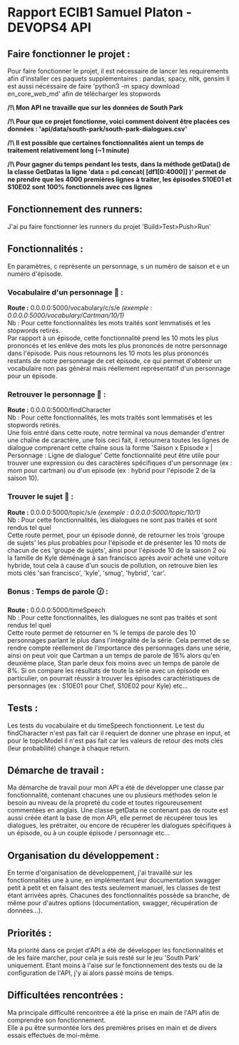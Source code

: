 # **Rapport ECIB1 Samuel Platon - DEVOPS4 API**
 





## **Faire fonctionner le projet :**

Pour faire fonctionner le projet, il est nécessaire de lancer les requirements afin d'installer ces paquets supplémentaires :
pandas, spacy, nltk, gensim
Il est aussi nécéssaire de faire 'python3 -m spacy download en_core_web_md' afin de télécharger les stopwords

**/!\ Mon API ne travaille que sur les données de South Park**   

**/!\ Pour que ce projet fonctionne, voici comment doivent être placées ces données : 'api/data/south-park/south-park-dialogues.csv'**   

**/!\ Il est possible que certaines fonctionnalités aient un temps de traitement relativement long (~1 minute)**  

**/!\ Pour gagner du temps pendant les tests,  dans la méthode getData() de la classe GetDatas la ligne 'data = pd.concat( [df1[0:4000]] )' permet de ne prendre que les 4000 premières lignes à traiter, les épisodes S10E01 et S10E02 sont 100% fonctionnels avec ces lignes**  

## **Fonctionnement des runners**:

J'ai pu faire fonctionner les runners du projet 'Build>Test>Push>Run' 

## **Fonctionnalités :** 

En paramètres, c représente un personnage, s un numéro de saison et e un numéro d'épisode.

### Vocabulaire d'un personnage :speech_balloon: :

**Route :** 0.0.0.0:5000/vocabulary/c/s/e *(exemple : 0.0.0.0:5000/vocabulary/Cartman/10/1)*  
Nb : Pour cette fonctionnalités les mots traités sont lemmatisés et les stopwords retirés.  
Par rapport à un épisode, cette fonctionnalité prend les 10 mots les plus prononcés et les enlève des mots les plus prononcés de notre personnage <c> dans l'épisode. Puis nous retournons les 10 mots les plus prononcés restants de notre personnage <c> de cet épisode, ce qui permet d'obtenir un vocabulaire non pas général mais réellement représentatif d'un personnage pour un épisode.



### Retrouver le personnage :eyes: : 
**Route :** 0.0.0.0:5000/findCharacter  
Nb : Pour cette fonctionnalités, les mots traités sont lemmatisés et les stopwords retirés.  
Une fois entré dans cette route, notre terminal va nous demander d'entrer une chaîne de caractère, une fois ceci fait, il retournera toutes les lignes de dialogue comprenant cette chaîne sous la forme 'Saison x Episode x | Personnage : Ligne de dialogue'
Cette fonctionnalité peut être utile pour trouver une expression ou des caractères spécifiques d'un personnage (ex : mom pour cartman) ou d'un episode (ex : hybrid pour l'épisode 2 de la saison 10). 

### Trouver le sujet :book: :
**Route :** 0.0.0.0:5000/topic/s/e *(exemple : 0.0.0.0:5000/topic/10/1)*  
Nb : Pour cette fonctionnalités, les dialogues ne sont pas traités et sont rendus tel quel  
Cette route permet, pour un épisode donné, de retourner les trois 'groupe de sujets' les plus probables pour l'épisode et de présenter les 10 mots de chacun de ces 'groupe de sujets', ainsi pour l'épisode 10 de la saison 2 où la famille de Kyle déménage à san francisco après avoir acheté une voiture hybride, tout cela à cause d'un soucis de pollution, on retrouve bien les mots clés 'san francisco', 'kyle', 'smug', 'hybrid', 'car'.

### Bonus : Temps de parole :clock130: :  
**Route :** 0.0.0.0:5000/timeSpeech  
Nb : Pour cette fonctionnalités, les dialogues ne sont pas traités et sont rendus tel quel  
Cette route permet de retourner en % le temps de parole des 10 personnages parlant le plus dans l'intégralité de la série.
Cela permet de se rendre compte réellement de l'importance des personnages dans une série, ainsi on peut voir que Cartman a un temps de parole de 16% alors qu'en deuxième place, Stan parle deux fois moins avec un temps de parole de 8%. Si on compare les résultats de toute la série avec un épisode en particulier, on pourrait réussir à trouver les épisodes caractéristiques de personnages (ex : S10E01 pour Chef, S10E02 pour Kyle) etc...

## **Tests :**

Les tests du vocabulaire et du timeSpeech fonctionnent. Le test du findCharacter n'est pas fait car il requiert de donner une phrase en input, et pour le topicModel il n'est pas fait car les valeurs de retour des mots clés (leur probabilité) change à chaque return.

## **Démarche de travail :**

Ma démarche de travail pour mon API a été de développer une classe par fonctionnalité, contenant chacunes une ou plusieurs méthodes selon le besoin au niveau de la propreté du code et toutes rigoureusement commentées en anglais. Une classe getData ne contenant pas de route est aussi créée étant la base de mon API, elle permet de récupérer tous les dialogues, les prétraiter, ou encore de récupérer les dialogues spécifiques à un épisode, ou à un couple épisode / personnage etc...

## **Organisation du développement :**

En terme d'organisation de développement, j'ai travaillé sur les fonctionnalités une à une, en implémentant leur documentation swagger petit à petit et en faisant des tests seulement manuel, les classes de test étant arrivées après. Chacunes des fonctionnalités possède sa branche, de même pour d'autres options (documentation, swagger, récupération de données...).

## **Priorités :** 
Ma priorité dans ce projet d'API a été de développer les fonctionnalités et de les faire marcher, pour cela je suis resté sur le jeu 'South Park' uniquement. Etant moins à l'aise sur le fonctionnement des tests ou de la configuration de l'API, j'y ai alors passé moins de temps.

## **Difficultées rencontrées :**
Ma principale difficulté rencontrée a été la prise en main de l'API afin de comprendre son fonctionnement.  
Elle a pu être surmontée lors des premières prises en main et de divers essais effectués de moi-même.